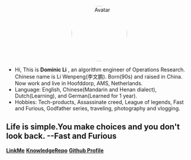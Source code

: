 
<p align="center">
    <a href="http://121.40.143.58/#/" target="_blank"> 
        <img src="https://s2.loli.net/2024/05/08/x4dwJbGnpWN7oMu.jpg" style="width: 150px; height: 150px; border-radius: 70%;" alt="Avatar"/>
    </a>
</p>

<!-- <img src="https://s2.loli.net/2023/06/18/F4YaMLNsvmZpbS8.png" alt="selfie.png" width="90%" height="90%"> -->
<!-- <img src="https://s2.loli.net/2024/05/07/CqXjK9WdtsbEegv.jpg" alt="selfie.png" width="10%" height="10%"> -->


- Hi, This is **Dominic Li** , an algorithm engineer of Operations Research. Chinese name is Li Wenpeng(李文鹏). Born(90s) and raised in China. Now work and live in Hoofddorp, AMS, Netherlands. 
- Language: English, Chinese(Mandarin and Henan dialect), Dutch(Learning), and German(Learned for 1 year). 
- Hobbies: Tech-products, Assassinate creed, League of legends, Fast and Furious, Godfather series, traveling, photography and vlogging. 

## Life is simple.You make choices and you don't look back.  --Fast and Furious


[**LinkMe**](https://flying2322.github.io/dominicli.github.io/)
[**KnowledgeRepo**](README.md)
[**Github Profile**](https://github.com/flying2322)
